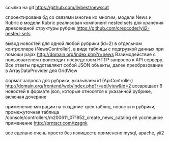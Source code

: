 ссылка на git https://github.com/llvbest/newscat

спроектирована бд со связями многие ко многим, модели News и Rubric
в модели Rubric реализован компонент nested sets для хранения древовидной структуры рубрик
https://github.com/creocoder/yii2-nested-sets

вывод новостей для одной любой рубрики (id=2) в отдельном контроллере (NewsController),
в виде таблицы с подгрузкой данных при помощи pajax
http://domain.org/index.php?r=news
Взаимодействие с пользователем происходит посредством HTTP запросов к API серверу. 
Все ответы представляют собой JSON объекты, далее преобразование в ArrayDataProvider для GridView

формат запроса для рубрики, указываем id (ApiController)
http://domain.org/frontend/web/index.php?r=api/view&id=2
возвращает 6 новостей в формате json, которые относятся к указанной рубрике, включая дочерние

применение миграции на создание трех таблиц, новости и рубрики, промежуточная таблица
/console/controllers/m200611_071952_create_news_catalog
её усспешное применение
http://prntscr.com/tzagnk

все сделано очень просто без излишеств
применено
mysql, apache, yii2
